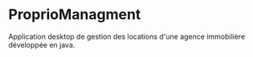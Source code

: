 # ProprioManagment
Application desktop de gestion des locations d'une agence immobilière développée en java.

